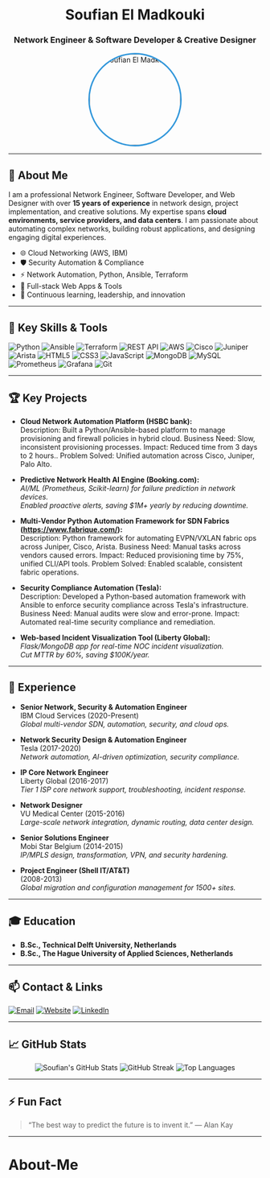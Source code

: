 <!-- Profile Header -->
<h1 align="center">Soufian El Madkouki</h1>
<h3 align="center">Network Engineer & Software Developer & Creative Designer</h3>

<p align="center">
  <img src="https://soufianmadkouki.netlify.app/assets/profile.jpg" alt="Soufian El Madkouki" width="180" style="border-radius:50%; border:3px solid #3498db;" />
</p>

---

## 👋 About Me

I am a professional Network Engineer, Software Developer, and Web Designer with over **15 years of experience** in network design, project implementation, and creative solutions. My expertise spans **cloud environments, service providers, and data centers**. I am passionate about automating complex networks, building robust applications, and designing engaging digital experiences.

- 🌐 Cloud Networking (AWS, IBM)
- 🛡️ Security Automation & Compliance
- ⚡ Network Automation, Python, Ansible, Terraform
- 🎨 Full-stack Web Apps & Tools
- 🚀 Continuous learning, leadership, and innovation

---

## 🚀 Key Skills & Tools

![Python](https://img.shields.io/badge/-Python-3776AB?style=flat&logo=python&logoColor=white)
![Ansible](https://img.shields.io/badge/-Ansible-EE0000?style=flat&logo=ansible&logoColor=white)
![Terraform](https://img.shields.io/badge/-Terraform-623CE4?style=flat&logo=terraform&logoColor=white)
![REST API](https://img.shields.io/badge/-REST%20APIs-02569B?style=flat&logo=api&logoColor=white)
![AWS](https://img.shields.io/badge/-AWS-232F3E?style=flat&logo=amazon-aws&logoColor=white)
![Cisco](https://img.shields.io/badge/-Cisco-1BA0D7?style=flat&logo=cisco&logoColor=white)
![Juniper](https://img.shields.io/badge/-Juniper-009639?style=flat&logo=juniper-networks&logoColor=white)
![Arista](https://img.shields.io/badge/-Arista-003366?style=flat)
![HTML5](https://img.shields.io/badge/-HTML5-E34F26?style=flat&logo=html5&logoColor=white)
![CSS3](https://img.shields.io/badge/-CSS3-1572B6?style=flat&logo=css3&logoColor=white)
![JavaScript](https://img.shields.io/badge/-JavaScript-F7DF1E?style=flat&logo=javascript&logoColor=black)
![MongoDB](https://img.shields.io/badge/-MongoDB-47A248?style=flat&logo=mongodb&logoColor=white)
![MySQL](https://img.shields.io/badge/-MySQL-4479A1?style=flat&logo=mysql&logoColor=white)
![Prometheus](https://img.shields.io/badge/-Prometheus-E6522C?style=flat&logo=prometheus&logoColor=white)
![Grafana](https://img.shields.io/badge/-Grafana-F46800?style=flat&logo=grafana&logoColor=white)
![Git](https://img.shields.io/badge/-Git-F05032?style=flat&logo=git&logoColor=white)

---

## 🏆 Key Projects

- **Cloud Network Automation Platform (HSBC bank):**  
Description: Built a Python/Ansible-based platform to manage provisioning and firewall policies in hybrid cloud.
Business Need: Slow, inconsistent provisioning processes.
Impact: Reduced time from 3 days to 2 hours..
Problem Solved: Unified automation across Cisco, Juniper, Palo Alto.
  
- **Predictive Network Health AI Engine (Booking.com):**  
  *AI/ML (Prometheus, Scikit-learn) for failure prediction in network devices.*  
  _Enabled proactive alerts, saving $1M+ yearly by reducing downtime._
  
- **Multi-Vendor Python Automation Framework for SDN Fabrics (https://www.fabrique.com/):**  
Description: Python framework for automating EVPN/VXLAN fabric ops across Juniper, Cisco, Arista. Business Need: Manual tasks across vendors caused errors.
Impact: Reduced provisioning time by 75%, unified CLI/API tools.
Problem Solved: Enabled scalable, consistent fabric operations.
  
- **Security Compliance Automation (Tesla):**  
Description: Developed a Python-based automation framework with Ansible to enforce security compliance across Tesla's infrastructure.
Business Need: Manual audits were slow and error-prone.
Impact: Automated real-time security compliance and remediation.
  
- **Web-based Incident Visualization Tool (Liberty Global):**  
  *Flask/MongoDB app for real-time NOC incident visualization.*  
  _Cut MTTR by 60%, saving $100K/year._

---

## 💼 Experience

- **Senior Network, Security & Automation Engineer**  
  IBM Cloud Services (2020-Present)  
  *Global multi-vendor SDN, automation, security, and cloud ops.*

- **Network Security Design & Automation Engineer**  
  Tesla (2017-2020)  
  *Network automation, AI-driven optimization, security compliance.*

- **IP Core Network Engineer**  
  Liberty Global (2016-2017)  
  *Tier 1 ISP core network support, troubleshooting, incident response.*

- **Network Designer**  
  VU Medical Center (2015-2016)  
  *Large-scale network integration, dynamic routing, data center design.*

- **Senior Solutions Engineer**  
  Mobi Star Belgium (2014-2015)  
  *IP/MPLS design, transformation, VPN, and security hardening.*

- **Project Engineer (Shell IT/AT&T)**  
  (2008-2013)  
  *Global migration and configuration management for 1500+ sites.*

---

## 🎓 Education

- **B.Sc., Technical Delft University, Netherlands**
- **B.Sc., The Hague University of Applied Sciences, Netherlands**

---

## 📫 Contact & Links

[![Email](https://img.shields.io/badge/Email-soufianmadkouki@gmail.com-red?style=flat-square&logo=gmail)](mailto:soufianmadkouki@gmail.com)
[![Website](https://img.shields.io/badge/Website-soufianmadkouki.netlify.app-blue?style=flat-square&logo=google-chrome)](https://soufianmadkouki.netlify.app)
[![LinkedIn](https://img.shields.io/badge/LinkedIn-Connect-blue?style=flat-square&logo=linkedin)](https://nl.linkedin.com/in/soufian-el-madkouki-27046414)

---

## 📈 GitHub Stats

<p align="center">
  <img src="https://github-readme-stats.vercel.app/api?username=soufianmadkouki&show_icons=true&theme=react" alt="Soufian's GitHub Stats"/>
  <img src="https://github-readme-streak-stats.herokuapp.com?user=soufianmadkouki&theme=react&date_format=M%20j%5B%2C%20Y%5D" alt="GitHub Streak" />
  <img src="https://github-readme-stats.vercel.app/api/top-langs/?username=soufianmadkouki&layout=compact&theme=react" alt="Top Languages"/>
</p>

---

## ⚡ Fun Fact

> “The best way to predict the future is to invent it.” — Alan Kay

---

# About-Me

